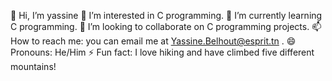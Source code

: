 👋 Hi, I’m yassine
👀 I’m interested in C programming.
🌱 I’m currently learning C programming.
💞️ I’m looking to collaborate on C programming projects.
📫 How to reach me: you can email me at Yassine.Belhout@esprit.tn .
😄 Pronouns: He/Him
⚡ Fun fact: I love hiking and have climbed five different mountains!

<!---
yaasiinee/yaasiinee is a ✨ special ✨ repository because its `README.md` (this file) appears on your GitHub profile.
You can click the Preview link to take a look at your changes.
--->
